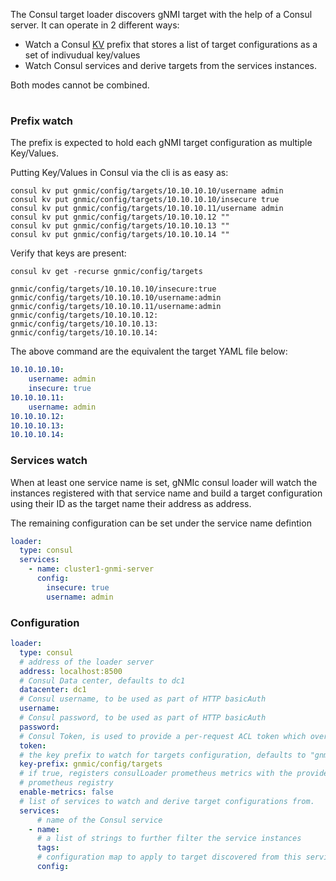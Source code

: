 The Consul target loader discovers gNMI target with the help of a Consul server.
It can operate in 2 different ways:

- Watch a Consul [KV](https://www.consul.io/docs/dynamic-app-config/kv) prefix that stores a list of target configurations as a set of indivudual key/values
- Watch Consul services and derive targets from the services instances.

Both modes cannot be combined.

<div class="mxgraph" style="max-width:100%;border:1px solid transparent;margin:0 auto; display:block;" data-mxgraph="{&quot;page&quot;:2,&quot;zoom&quot;:1.4,&quot;highlight&quot;:&quot;#0000ff&quot;,&quot;nav&quot;:true,&quot;check-visible-state&quot;:true,&quot;resize&quot;:true,&quot;url&quot;:&quot;https://raw.githubusercontent.com/karimra/gnmic/diagrams/diagrams/target_discovery.drawio&quot;}"></div>

<script type="text/javascript" src="https://cdn.jsdelivr.net/gh/hellt/drawio-js@main/embed2.js?&fetch=https%3A%2F%2Fraw.githubusercontent.com%2Fkarimra%2Fgnmic%2Fdiagrams%2Ftarget_discovery.drawio" async></script>

### Prefix watch
The prefix is expected to hold each gNMI target configuration as multiple Key/Values.

Putting Key/Values in Consul via the cli is as easy as:

```shell
consul kv put gnmic/config/targets/10.10.10.10/username admin
consul kv put gnmic/config/targets/10.10.10.10/insecure true
consul kv put gnmic/config/targets/10.10.10.11/username admin
consul kv put gnmic/config/targets/10.10.10.12 ""
consul kv put gnmic/config/targets/10.10.10.13 ""
consul kv put gnmic/config/targets/10.10.10.14 ""
```

Verify that keys are present:

```shell
consul kv get -recurse gnmic/config/targets
```

```text
gnmic/config/targets/10.10.10.10/insecure:true
gnmic/config/targets/10.10.10.10/username:admin
gnmic/config/targets/10.10.10.11/username:admin
gnmic/config/targets/10.10.10.12:
gnmic/config/targets/10.10.10.13:
gnmic/config/targets/10.10.10.14:
```

The above command are the equivalent the target YAML file below:

```yaml
10.10.10.10:
    username: admin
    insecure: true
10.10.10.11:
    username: admin
10.10.10.12:
10.10.10.13:
10.10.10.14:
```

### Services watch

When at least one service name is set, gNMIc consul loader will watch the instances registered with that service name and build a target configuration using their ID as the target name
their address as address.

The remaining configuration can be set under the service name defintion

```yaml
loader:
  type: consul
  services:
    - name: cluster1-gnmi-server
      config:
        insecure: true
        username: admin
```
### Configuration

```yaml
loader:
  type: consul
  # address of the loader server
  address: localhost:8500
  # Consul Data center, defaults to dc1
  datacenter: dc1
  # Consul username, to be used as part of HTTP basicAuth
  username:
  # Consul password, to be used as part of HTTP basicAuth
  password:
  # Consul Token, is used to provide a per-request ACL token which overrides the agent's default token
  token:
  # the key prefix to watch for targets configuration, defaults to "gnmic/config/targets"
  key-prefix: gnmic/config/targets
  # if true, registers consulLoader prometheus metrics with the provided
  # prometheus registry
  enable-metrics: false
  # list of services to watch and derive target configurations from.
  services:
      # name of the Consul service
    - name:
      # a list of strings to further filter the service instances
      tags: 
      # configuration map to apply to target discovered from this service
      config:
```
